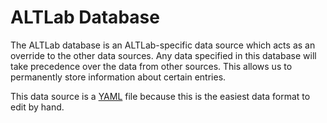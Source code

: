 # ALTLab Database

The ALTLab database is an ALTLab-specific data source which acts as an override to the other data sources. Any data specified in this database will take precedence over the data from other sources. This allows us to permanently store information about certain entries.

This data source is a [YAML] file because this is the easiest data format to edit by hand.

<!-- Links -->
[YAML]: https://docs.fileformat.com/programming/yaml/
